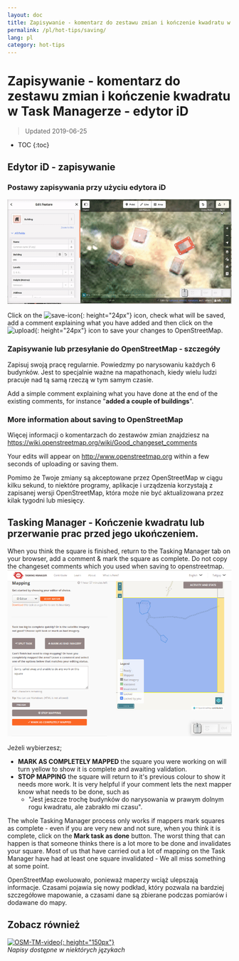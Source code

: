 ```yaml
---
layout: doc
title: Zapisywanie - komentarz do zestawu zmian i kończenie kwadratu w Task Managerze - edytor iD
permalink: /pl/hot-tips/saving/
lang: pl
category: hot-tips
---
```


Zapisywanie - komentarz do zestawu zmian i kończenie kwadratu w Task Managerze - edytor iD
============

> Updated 2019-06-25

- TOC
{:toc}

Edytor iD - zapisywanie
------------------

### Postawy zapisywania przy użyciu edytora iD ###

![saving OSM][]


Click on the ![save-icon]{: height="24px"} icon, check what will be saved, add a comment explaining what you have added and then click on the ![upload]{: height="24px"} icon to save your changes to OpenStreetMap.  

### Zapisywanie lub przesyłanie do OpenStreetMap - szczegóły ###

Zapisuj swoją pracę regularnie. Powiedzmy po narysowaniu każdych 6 budynków. Jest to specjalnie ważne na mapathonach, kiedy wielu ludzi pracuje nad tą samą rzeczą w tym samym czasie.  

Add a simple comment explaining what you have done at the end of the existing comments, for instance "**added a couple of buildings**".  

### More information about saving to OpenStreetMap ###

Więcej informacji o komentarzach do zestawów zmian znajdziesz na <https://wiki.openstreetmap.org/wiki/Good_changeset_comments>  

Your edits will appear on <http://www.openstreetmap.org> within a few seconds of uploading or saving them.  

Pomimo że Twoje zmiany są akceptowane przez OpenStreetMap w ciągu kilku sekund, to niektóre programy, aplikacje i urządzenia korzystają z zapisanej wersji OpenStreetMap, która może nie być aktualizowana przez kilak tygodni lub miesięcy.  

Tasking Manager - Kończenie kwadratu lub przerwanie prac przed jego ukończeniem.  
-------------------------------------------------------------------

When you think the square is finished, return to the Tasking Manager tab on your browser, add a comment & mark the square as complete. Do not copy the changeset comments which you used when saving to openstreetmap.  
![Stop Mapping][]  

Jeżeli wybierzesz;

- **MARK AS COMPLETELY MAPPED** the square you were working on will turn yellow to show it is complete and awaiting validation.  
- **STOP MAPPING** the square will return to it's previous colour to show it needs more work. It is very helpful if your comment lets the next mapper know what needs to be done, such as  
    - "Jest jeszcze trochę budynków do narysowania w prawym dolnym rogu kwadratu, ale zabrakło mi czasu".  

The whole Tasking Manager process only works if mappers mark squares as complete - even if you are very new and not sure, when you think it is complete, click on the **Mark task as done** button. The worst thing that can happen is that someone thinks there is a lot more to be done and invalidates your square. Most of us that have carried out a lot of mapping on the Task Manager have had at least one square invalidated - We all miss something at some point.  

OpenStreetMap ewoluowało, ponieważ maperzy wciąż ulepszają informacje. Czasami pojawia się nowy podkład, który pozwala na bardziej szczegółowe mapowanie, a czasami dane są zbierane podczas pomiarów i dodawane do mapy.   

Zobacz również  
----------

[![OSM-TM-video]{: height="150px"}](https://www.youtube.com/watch?v=_feTGQXLf_M&list=PLb9506_-6FMHZ3nwn9heri3xjQKrSq1hN&index=9 "Humanitarian OpenStreetMap Team - Samouczki wideo Tasking Managera")  
*Napisy dostępne w niektórych językach*  



[saving OSM]:/images/hot-tips/saving.gif
[keymon]:/images/hot-tips/keymon.png
[Stop Mapping]:/images/hot-tips/20190625-TM-stop-mapping-800px.png
[id issues icon]: /images/hot-tips/id-issues.png
[warn when mapping]: /images/hot-tips/20190625-warn-when-mapping.png
[id issues]: /images/hot-tips/20190625-id-issues.png
[id issues everywhere]: /images/hot-tips/20190625-id-issues-everywhere.png
[save-icon]: /images/beginner/save-icon.png "Zapisz ikonę"
[upload]: /images/beginner/upload.png "Prześlij"
[arrow-up]: /images/arrow-up.png
[OSM-TM-video]: /images/hot-tips/OSM-TM-video.png "Humanitarian OpenStreetMap Team - Samouczki wideo Tasking Managera"